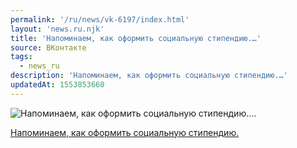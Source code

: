 ```yaml
---
permalink: '/ru/news/vk-6197/index.html'
layout: 'news.ru.njk'
title: 'Напоминаем, как оформить социальную стипендию.…'
source: ВКонтакте
tags:
  - news_ru
description: 'Напоминаем, как оформить социальную стипендию.…'
updatedAt: 1553853660
---
```

![Напоминаем, как оформить социальную стипендию.…](https://sun9-23.userapi.com/impf/c856120/v856120356/ec84/SNh2I47qVac.jpg?size=905x509&quality=96&proxy=1&sign=945508c9fd75817f27d9cf0f9c0b5fc3&c_uniq_tag=KyxG2Lria-janCqFODYMhyJWrbuXDJQy_kls9Q9F_oM&type=album)

[Напоминаем, как оформить социальную стипендию.](https://m.vk.com/@physvsu-kak-poluchit-socialnuu-stipendiu)
